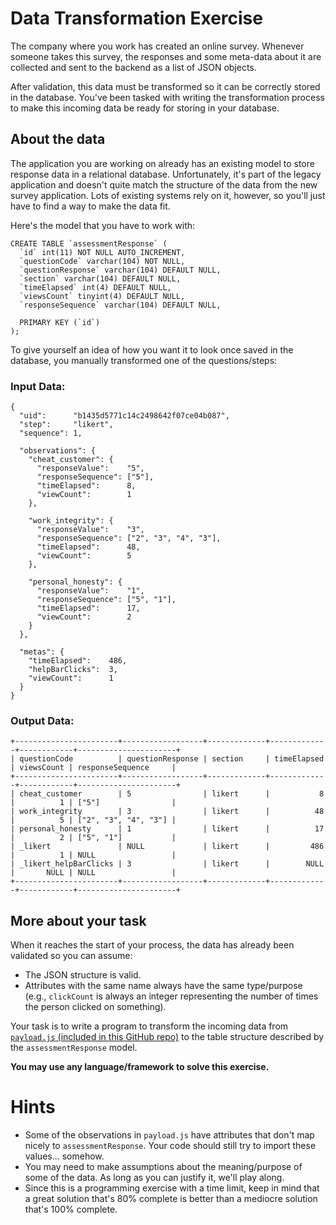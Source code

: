 # Data Transformation Exercise

The company where you work has created an online survey. Whenever someone takes this survey, the responses and some meta-data about it are collected and sent to the backend as a list of JSON objects.

After validation, this data must be transformed so it can be correctly stored in the database. You've been tasked with writing the transformation process to make this incoming data be ready for storing in your database.

## About the data

The application you are working on already has an existing model to store response data in a relational database.  Unfortunately, it's part of the legacy application and doesn't quite match the structure of the data from the new survey application.  Lots of existing systems rely on it, however, so you'll just have to find a way to make the data fit.

Here's the model that you have to work with:

```
CREATE TABLE `assessmentResponse` (
  `id` int(11) NOT NULL AUTO_INCREMENT,
  `questionCode` varchar(104) NOT NULL,
  `questionResponse` varchar(104) DEFAULT NULL,
  `section` varchar(104) DEFAULT NULL,
  `timeElapsed` int(4) DEFAULT NULL,
  `viewsCount` tinyint(4) DEFAULT NULL,
  `responseSequence` varchar(104) DEFAULT NULL,

  PRIMARY KEY (`id`)
);
```

To give yourself an idea of how you want it to look once saved in the database, you manually transformed one of the questions/steps:

### Input Data:
```
{
  "uid":      "b1435d5771c14c2498642f07ce04b087",
  "step":     "likert",
  "sequence": 1,

  "observations": {
    "cheat_customer": {
      "responseValue":    "5",
      "responseSequence": ["5"],
      "timeElapsed":      8,
      "viewCount":        1
    },

    "work_integrity": {
      "responseValue":    "3",
      "responseSequence": ["2", "3", "4", "3"],
      "timeElapsed":      48,
      "viewCount":        5
    },

    "personal_honesty": {
      "responseValue":    "1",
      "responseSequence": ["5", "1"],
      "timeElapsed":      17,
      "viewCount":        2
    }
  },

  "metas": {
    "timeElapsed":    486,
    "helpBarClicks":  3,
    "viewCount":      1
  }
}
```

### Output Data:
```
+-----------------------+------------------+-------------+-------------+------------+----------------------+
| questionCode          | questionResponse | section     | timeElapsed | viewsCount | responseSequence     |
+-----------------------+------------------+-------------+-------------+------------+----------------------+
| cheat_customer        | 5                | likert      |           8 |          1 | ["5"]                |
| work_integrity        | 3                | likert      |          48 |          5 | ["2", "3", "4", "3"] |
| personal_honesty      | 1                | likert      |          17 |          2 | ["5", "1"]           |
| _likert               | NULL             | likert      |         486 |          1 | NULL                 |
| _likert_helpBarClicks | 3                | likert      |        NULL |       NULL | NULL                 |
+-----------------------+------------------+-------------+-------------+------------+----------------------+
```

## More about your task

When it reaches the start of your process, the data has already been validated so you can assume:

  - The JSON structure is valid.
  - Attributes with the same name always have the same type/purpose (e.g., `clickCount` is always an integer representing the number of times the person clicked on something).

Your task is to write a program to transform the incoming data from [`payload.js` (included in this GitHub repo)](payload.js) to the table structure described by the `assessmentResponse` model.

**You may use any language/framework to solve this exercise.**

# Hints

- Some of the observations in `payload.js` have attributes that don't map nicely to `assessmentResponse`.  Your code should still try to import these values... somehow.
- You may need to make assumptions about the meaning/purpose of some of the data.  As long as you can justify it, we'll play along.
- Since this is a programming exercise with a time limit, keep in mind that a great solution that's 80% complete is better than a mediocre solution that's 100% complete.

